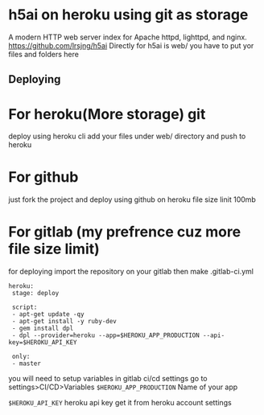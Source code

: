 # h5ai on heroku using git as storage
A modern HTTP web server index for Apache httpd, lighttpd, and nginx.
https://github.com/lrsjng/h5ai
Directly for h5ai is web/ you have to put yor files and folders here

## Deploying
# For heroku(More storage) git 
 deploy using heroku cli add your files under web/ directory and push to heroku 

# For github 
just fork the project and deploy using github on heroku file size linit 100mb

# For gitlab (my prefrence cuz more file size limit) 
for deploying import the repository on your gitlab
then make .gitlab-ci.yml 
```
heroku:
 stage: deploy
 
 script:
 - apt-get update -qy
 - apt-get install -y ruby-dev
 - gem install dpl
 - dpl --provider=heroku --app=$HEROKU_APP_PRODUCTION --api-key=$HEROKU_API_KEY
  
 only:
 - master
```
you will need to setup variables in gitlab ci/cd settings go to settings>CI/CD>Variables
```$HEROKU_APP_PRODUCTION``` Name of your app

```$HEROKU_API_KEY``` heroku api key get it from heroku account settings
